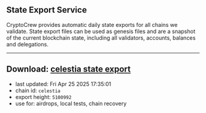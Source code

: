 ## State Export Service
CryptoCrew provides automatic daily state exports for all chains we validate. State export files can be used as genesis files and are a snapshot of the current blockchain state, including all validators, accounts, balances and delegations.

---
**Download: [celestia state export](https://dl-eu2.ccvalidators.com/SERVICE/celestia/celestia_export_5100992.json)**
---

- last updated: Fri Apr 25 2025 17:35:01
- chain id: `celestia`
- export height: `5100992`
- use for: airdrops, local tests, chain recovery
